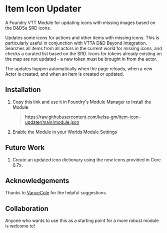 # Item Icon Updater
A Foundry VTT Module for updating icons with missing images based on the D&amp;D5e SRD icons.

Updates some icons for actions and other items with missing icons. This is particularly useful in conjunction with VTTA D&D Beyond Integration. Searches all items from all actors in the current world for missing icons, and checks a curated list based on the SRD. Icons for tokens already existing on the map are not updated - a new token must be brought in from the actor.

The updates happen automatically when the page reloads, when a new Actor is created, and when an Item is created or updated.

## Installation
1. Copy this link and use it in Foundry's Module Manager to install the Module

    > https://raw.githubusercontent.com/kelsa-gm/item-icon-updater/main/module.json
    
2. Enable the Module in your Worlds Module Settings

## Future Work
1. Create an updated icon dictionary using the new icons provided in Core 0.7x. 

## Acknowledgements
Thanks to [VanceCole](https://github.com/VanceCole) for the helpful suggestions.


## Collaboration
Anyone who wants to use this as a starting point for a more robust module is welcome to!
